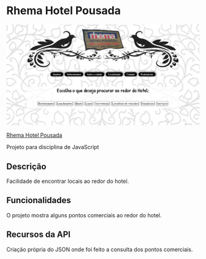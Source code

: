 # Rhema Hotel Pousada

![screenshort](fotos/LogoReadme.png)

[Rhema Hotel Pousada](http://rhemahotelpousada.github.io)

Projeto para disciplina de JavaScript

## Descrição
Facilidade de encontrar locais ao redor do hotel.

## Funcionalidades
O projeto mostra alguns pontos comerciais ao redor do hotel.

## Recursos da API
Criação própria do JSON onde foi feito a consulta dos pontos comerciais.
